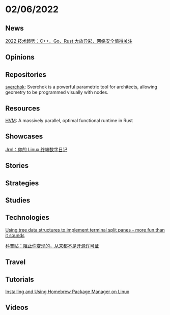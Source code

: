# 02/06/2022

## News
[2022 技术趋势：C++、Go、Rust 大放异彩，网络安全值得关注](https://www.oschina.net/news/181041/oreilly-2022-technology-trends)

## Opinions

## Repositories
[sverchok](https://github.com/nortikin/sverchok): Sverchok is a powerful parametric tool for architects, allowing geometry to be programmed visually with nodes.

## Resources
[HVM](https://github.com/Kindelia/HVM): A massively parallel, optimal functional runtime in Rust

## Showcases
[Jrnl：你的 Linux 终端数字日记](https://linux.cn/article-14229-1.html)

## Stories


## Strategies


## Studies

## Technologies
[Using tree data structures to implement terminal split panes - more fun than it sounds](https://blog.warp.dev/using-tree-data-structures-to-implement-terminal-split-panes-more-fun-than-it-sounds/)

[科普贴：阻止你变现的，从来都不是开源许可证](https://my.oschina.net/u/5324949/blog/5423007)

## Travel

## Tutorials
[Installing and Using Homebrew Package Manager on Linux](https://itsfoss.com/homebrew-linux/)

## Videos
